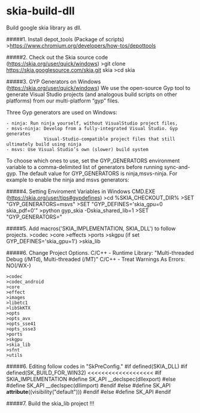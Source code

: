 # skia-build-dll
Build google skia library as dll.



#####1. Install depot_tools (Package of scripts)
    >https://www.chromium.org/developers/how-tos/depottools


#####2. Check out the Skia source code (https://skia.org/user/quick/windows)
    >git clone https://skia.googlesource.com/skia.git skia
    >cd skia
  
  
#####3. GYP Generators on Windows (https://skia.org/user/quick/windows)
We use the open-source Gyp tool to generate Visual Studio projects (and analogous build scripts on other platforms) 
from our multi-platform “gyp” files.
  
Three Gyp generators are used on Windows:

    - ninja: Run ninja yourself, without VisualStudio project files,
    - msvs-ninja: Develop from a fully-integrated Visual Studio. Gyp generates 
                  Visual-Studio-compatible project files that still ultimately build using ninja
    - msvs: Use Visual Studio’s own (slower) build system
    
To choose which ones to use, set the GYP_GENERATORS environment variable to a comma-delimited list of generators before running sync-and-gyp. The default value for GYP_GENERATORS is ninja,msvs-ninja. For example to enable the ninja and msvs generators:


#####4. Setting Enviroment Variables in Windows CMD.EXE (https://skia.org/user/tips#gypdefines)
    >cd %SKIA_CHECKOUT_DIR%
    >SET "GYP_GENERATORS=msvs"
    >SET "GYP_DEFINES='skia_gpu=0 skia_pdf=0'"
    >python gyp_skia -Dskia_shared_lib=1
    >SET "GYP_GENERATORS="
    

#####5. Add macros('SKIA_IMPLEMENTATION, SKIA_DLL') to follow projects.
    >codec
    >core
    >effects
    >ports
    >skgpu (if set GYP_DEFINES='skia_gpu=1')
    >skia_lib


#####6. Change Project Options.
    C/C++ - Runtime Library: "Multi-threaded Debug (/MTd), Multi-threaded (/MT)"
    C/C++ - Treat Warnings As Errors: NO(/WX-)
    
    >codec
    >codec_android
    >core
    >effect
    >images
    >libetc1
    >libSkKTX
    >opts
    >opts_avx
    >opts_sse41
    >opts_ssse3
    >ports
    >skgpu
    >skia_lib
    >sfnt
    >utils


#####6. Editing follow codes in "SkPreConfig."
    #if defined(SKIA_DLL)
        #if defined(SK_BUILD_FOR_WIN32)                                 <<<<<<<<<<<<<<<<<<<
            #if SKIA_IMPLEMENTATION
                #define SK_API __declspec(dllexport)
            #else
                #define SK_API __declspec(dllimport)
            #endif
        #else
            #define SK_API __attribute__((visibility("default")))
        #endif
    #else
        #define SK_API
    #endif

    
#####7. Build the skia_lib project !!!
    
